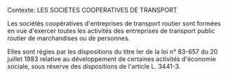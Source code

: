 Contexte: LES SOCIETES COOPERATIVES DE TRANSPORT

Les sociétés coopératives d'entreprises de transport routier sont formées en vue d'exercer toutes les activités des entreprises de transport public routier de marchandises ou de personnes.

Elles sont régies par les dispositions du titre Ier de la loi n° 83-657 du 20 juillet 1983 relative au développement de certaines activités d'économie sociale, sous réserve des dispositions de l'article L. 3441-3.
